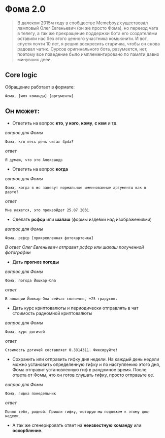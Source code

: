 # Фома 2.0



>В далеком 2015м году в сообществе Memeboyz существовал ламповый Олег Евгеньевич (он же просто Фома), но
переезд чата в телегу, а так же прекращение поддержки бота его создателями оставили нас без этого ценного участника комьюнити.
И вот, спустя почти 10 лет, я решил воскресить старичка, чтобы он снова радовал чатик. Сурсов оригинального бота, разумеется, нет,
поэтому все поведение было имплементировано по памяти давно минувших дней.


## Core logic


Обращение работает в формате:

`
Фома, [имя_команды] [аргументы]
`

## Он может:


- Ответить на вопрос **кто**, **у кого**, **кому**, **с кем** и тд.

*вопрос для Фомы*

```
Фома, кто весь день читал 4pda?
```

*ответ*

`
Я думаю, что это Александр
`

- Ответить на вопрос **когда**

*вопрос для Фомы*

```
Фома, когда в жс завезут нормальные именнованные аргументы как в дарте?
```

*ответ*

`
Мне кажется, это произойдет 25.07.2031
`

- Сделать **рсфср** или **шалаш** (формы издевки над изображениями)

*вопрос для Фомы*

```
Фома, рсфср [прикрепленная фотокарточка]
```

*В ответ Олег Евгеньевич отправит рсфср или шалаш полученной фотографии*

- Дать **прогноз погоды**

*вопрос для Фомы*

```
Фома, погода Йошкар-Ола
```

*ответ*

`
В локации Йошкар-Ола сейчас солнечно, +25 градусов.
`

- Дать курс криптовалюты и периодически отправлять в чат стоимость радномной криптовалюты

*вопрос для Фомы*

```
Фома, курс догичей
```

*ответ*

`
Стоимость догичей составляет 0.3814311. Фиксируйте!
`

- Сохранить или отправить гифку дня недели. На каждый день недели можно установить определенную гифку и по наступлению этого дня, Фома отправит установленную гиф в рандомное время.
После ответа от Фомы, что он готов слушать гифку, просто отправьте ее.

*вопрос для Фомы*

```
Фома, гифка понедельник
```

*ответ*

`
Понял тебя, родной. Пришли гифку, которую мы подвяжем к этому дню недели.
`

- А так же сгенерировать ответ на **неизвестную команду** или **оскорбление**.
